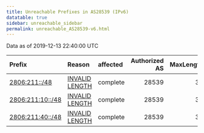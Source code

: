 ```yaml
---
title: Unreachable Prefixes in AS28539 (IPv6)
datatable: true
sidebar: unreachable_sidebar
permalink: unreachable_AS28539-v6.html
---
```


Data as of 2019-12-13 22:40:00 UTC


<div class="datatable-begin"></div>

| Prefix                                                     | Reason                                                                                                     | affected   |   Authorized AS |   MaxLength | Anchor                                         |   unreachable /48s |
|:-----------------------------------------------------------|:-----------------------------------------------------------------------------------------------------------|:-----------|----------------:|------------:|:-----------------------------------------------|-------------------:|
| [2806:211::/48](https://stat.ripe.net/2806:211::/48)       | [INVALID LENGTH](https://rpki-validator.ripe.net/announcement-preview?asn=AS28539&prefix=2806:211::/48)    | complete   |           28539 |          32 | [LACNIC](unreachable_LACNIC_RPKI_Root-v6.html) |                  1 |
| [2806:211:10::/48](https://stat.ripe.net/2806:211:10::/48) | [INVALID LENGTH](https://rpki-validator.ripe.net/announcement-preview?asn=AS28539&prefix=2806:211:10::/48) | complete   |           28539 |          32 | [LACNIC](unreachable_LACNIC_RPKI_Root-v6.html) |                  1 |
| [2806:211:40::/48](https://stat.ripe.net/2806:211:40::/48) | [INVALID LENGTH](https://rpki-validator.ripe.net/announcement-preview?asn=AS28539&prefix=2806:211:40::/48) | complete   |           28539 |          32 | [LACNIC](unreachable_LACNIC_RPKI_Root-v6.html) |                  1 |

<div class="datatable-end"></div>